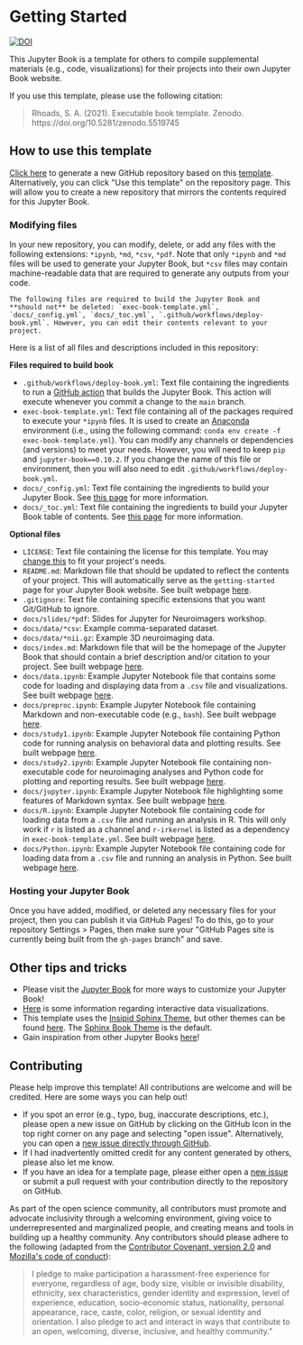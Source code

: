 # Getting Started

[![DOI](https://zenodo.org/badge/404462223.svg)](https://zenodo.org/badge/latestdoi/404462223)

This Jupyter Book is a template for others to compile supplemental materials (e.g., code, visualizations) for their projects into their own Jupyter Book website.

If you use this template, please use the following citation:

<blockquote>Rhoads, S. A. (2021). Executable book template. Zenodo. https://doi.org/10.5281/zenodo.5519745</blockquote>

## How to use this template

[Click here](https://github.com/shawnrhoads/executable-book-template/generate) to generate a new GitHub repository based on this [template](https://github.com/shawnrhoads/executable-book-template). Alternatively, you can click "Use this template" on the repository page. This will allow you to create a new repository that mirrors the contents required for this Jupyter Book.

### Modifying files

In your new repository, you can modify, delete, or add any files with the following extensions: `*ipynb`, `*md`, `*csv`, `*pdf`. Note that only `*ipynb` and `*md` files will be used to generate your Jupyter Book, but `*csv` files may contain machine-readable data that are required to generate any outputs from your code. 

```{note} Important!
The following files are required to build the Jupyter Book and **should not** be deleted: `exec-book-template.yml`, `docs/_config.yml`, `docs/_toc.yml`, `.github/workflows/deploy-book.yml`. However, you can edit their contents relevant to your project. 
```

Here is a list of all files and descriptions included in this repository:

**Files required to build book**
- `.github/workflows/deploy-book.yml`: Text file containing the ingredients to run a [GitHub action](https://github.com/features/actions) that builds the Jupyter Book. This action will execute whenever you commit a change to the `main` branch.
- `exec-book-template.yml`: Text file containing all of the packages required to execute your `*ipynb` files. It is used to create an [Anaconda](https://www.anaconda.com/products/individual#Downloads) environment (i.e., using the following command: `conda env create -f exec-book-template.yml`). You can modify any channels or dependencies (and versions) to meet your needs. However, you will need to keep `pip` and `jupyter-book==0.10.2`. If you change the name of this file or environment, then you will also need to edit `.github/workflows/deploy-book.yml`. 
- `docs/_config.yml`: Text file containing the ingredients to build your Jupyter Book. See [this page](https://jupyterbook.org/customize/config.html) for more information.
- `docs/_toc.yml`: Text file containing the ingredients to build your Jupyter Book table of contents. See [this page](https://jupyterbook.org/structure/configure.html) for more information.

**Optional files**
- `LICENSE`: Text file containing the license for this template. You may [change this](https://docs.github.com/en/repositories/managing-your-repositorys-settings-and-features/customizing-your-repository/licensing-a-repository#searching-github-by-license-type) to fit your project's needs.
- `README.md`: Markdown file that should be updated to reflect the contents of your project. This will automatically serve as the `getting-started` page for your Jupyter Book website. See built webpage [here](https://shawnrhoads.github.io/executable-book-template/getting-started.html). 
- `.gitignore`: Text file containing specific extensions that you want Git/GitHub to ignore.
- `docs/slides/*pdf`: Slides for Jupyter for Neuroimagers workshop.
- `docs/data/*csv`: Example comma-separated dataset.
- `docs/data/*nii.gz`: Example 3D neuroimaging data.
- `docs/index.md`: Markdown file that will be the homepage of the Jupyter Book that should contain a brief description and/or citation to your project. See built webpage [here](https://shawnrhoads.github.io/executable-book-template/).
- `docs/data.ipynb`: Example Jupyter Notebook file that contains some code for loading and displaying data from a `.csv` file and visualizations. See built webpage [here](https://shawnrhoads.github.io/executable-book-template/data.html).
- `docs/preproc.ipynb`: Example Jupyter Notebook file containing Markdown and non-executable code (e.g., `bash`). See built webpage [here](https://shawnrhoads.github.io/executable-book-template/preproc.html).
- `docs/study1.ipynb`: Example Jupyter Notebook file containing Python code for running analysis on behavioral data and plotting results. See built webpage [here](https://shawnrhoads.github.io/executable-book-template/study1.html).
- `docs/study2.ipynb`: Example Jupyter Notebook file containing non-executable code for neuroimaging analyses and Python code for plotting and reporting results. See built webpage [here](https://shawnrhoads.github.io/executable-book-template/study2.html).
- `docs/jupyter.ipynb`: Example Jupyter Notebook file highlighting some features of Markdown syntax. See built webpage [here](https://shawnrhoads.github.io/executable-book-template/jupyter.html).
- `docs/R.ipynb`: Example Jupyter Notebook file containing code for loading data from a `.csv` file and running an analysis in R. This will only work if `r` is listed as a channel and `r-irkernel` is listed as a dependency in `exec-book-template.yml`. See built webpage [here](https://shawnrhoads.github.io/executable-book-template/R.html).
- `docs/Python.ipynb`: Example Jupyter Notebook file containing code for loading data from a `.csv` file and running an analysis in Python. See built webpage [here](https://shawnrhoads.github.io/executable-book-template/Python.html). 

### Hosting your Jupyter Book

Once you have added, modified, or deleted any necessary files for your project, then you can publish it via GitHub Pages! To do this, go to your repository Settings > Pages, then make sure your "GitHub Pages site is currently being built from the `gh-pages` branch" and save.

## Other tips and tricks

- Please visit the [Jupyter Book](https://jupyterbook.org) for more ways to customize your Jupyter Book!
- [Here](https://jupyterbook.org/interactive/interactive.html) is some information regarding interactive data visualizations.
- This template uses the [Insipid Sphinx Theme](https://github.com/mgeier/insipid-sphinx-theme), but other themes can be found [here](https://sphinx-themes.org/). The [Sphinx Book Theme](https://sphinx-book-theme.readthedocs.io/en/latest/) is the default.
- Gain inspiration from other Jupyter Books [here](https://executablebooks.org/en/latest/gallery.html)!

## Contributing

Please help improve this template! All contributions are welcome and will be credited. Here are some ways you can help out!
- If you spot an error (e.g., typo, bug, inaccurate descriptions, etc.), please open a new issue on GitHub by clicking on the GitHub Icon in the top right corner on any page and selecting "open issue". Alternatively, you can open a [new issue directly through GitHub](https://github.com/shawnrhoads/executable-book-template/issues/new).
- If I had inadvertently omitted credit for any content generated by others, please also let me know.
- If you have an idea for a template page, please either open a [new issue](https://github.com/shawnrhoads/executable-book-template/issues/new) or submit a pull request with your contribution directly to the repository on GitHub. 

As part of the open science community, all contributors must promote and advocate inclusivity through a welcoming environment, giving voice to underrepresented and marginalized people, and creating means and tools in building up a healthy community. Any contributors should please adhere to the following (adapted from the [Contributor Covenant, version 2.0](https://www.contributor-covenant.org/version/2/0/code_of_conduct.html) and [Mozilla's code of conduct](https://github.com/mozilla/diversity)): 
<blockquote>I pledge to make participation a harassment-free experience for everyone, regardless of age, body size, visible or invisible disability, ethnicity, sex characteristics, gender identity and expression, level of experience, education, socio-economic status, nationality, personal appearance, race, caste, color, religion, or sexual identity and orientation. I also pledge to act and interact in ways that contribute to an open, welcoming, diverse, inclusive, and healthy community."</blockquote>